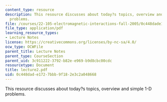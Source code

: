 ```yaml
---
content_type: resource
description: This resource discusses about today?s topics, overview and simple 1-D
  problems.
file: /courses/22-105-electromagnetic-interactions-fall-2005/0c448dade1727bbb9f182e3c2a048668_lecture2.pdf
file_type: application/pdf
learning_resource_types:
- Lecture Notes
license: https://creativecommons.org/licenses/by-nc-sa/4.0/
ocw_type: OCWFile
parent_title: Lecture Notes
parent_type: CourseSection
parent_uid: 3c911222-3792-b82e-e969-b9d8cbc00cdc
resourcetype: Document
title: lecture2.pdf
uid: 0c448dad-e172-7bbb-9f18-2e3c2a048668
---
```

This resource discusses about today?s topics, overview and simple 1-D problems.